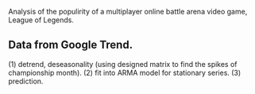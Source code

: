 Analysis of the populirity of a multiplayer online battle arena video game, League of Legends.
## Data from Google Trend.
 (1) detrend, deseasonality (using designed matrix to find the spikes of championship month).
 (2) fit into ARMA model for stationary series.
 (3) prediction.
